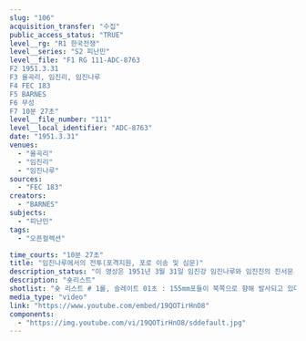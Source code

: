 ```yaml
---
slug: "106"
acquisition_transfer: "수집"
public_access_status: "TRUE"
level__rg: "R1 한국전쟁"
level__series: "S2 피난민"
level__file: "F1 RG 111-ADC-8763
F2 1951.3.31
F3 율곡리, 임진리, 임진나루
F4 FEC 183
F5 BARNES
F6 무성
F7 10분 27초"
level__file_number: "111"
level__local_identifier: "ADC-8763"
date: "1951.3.31"
venues: 
  - "율곡리"
  - "임진리"
  - "임진나루"
sources: 
  - "FEC 183"
creators: 
  - "BARNES"
subjects: 
  - "피난민"
tags: 
  - "오픈컬렉션"

time_courts: "10분 27초"
title: "임진나루에서의 전투(포격지원, 포로 이송 및 심문)"
description_status: "이 영상은 1951년 3월 31일 임진강 임진나루와 임진진의 진서문 일대를 보여주고 있다. 영상에는 진서문의 성벽이 완전히 파괴되기 직전 초석과 주변 건물(초가) 등을 보여주고 있다. 특히 임진진 일대 복원 사업과 연결해 충분한 중요한 자료가 될 것으로 여겨진다. 촬영부대와 특징을 보면 극동사령부 183통신중대 중사 반즈가 촬영한 것인데 전체 영상의 구성과 촬영 기법 등에서 매우 안정적인 면을 보여주고 있다. 극동사령부의 산하 영상부대는 176, 183통신중대 사진반이 유명하다. "
description: "숏리스트"
shotlist: "숏 리스트 # 1롤, 슬레이트 01초 : 155mm포들이 북쪽으로 향해 발사되고 있다. # 3롤, 슬레이트 1분48초 제목 한국군, 장소 임진강 : 백선엽이 담배를 피우고 있다. 다른 부관들은 무전을 치거나 지도를 보고 있다. 미군과 영연방군 장교들이 화석정에서 임진강 쪽으로 망원경을 통해 경계하고 있다. 한 병사가 북쪽 임진강을 바라고 보고 있다. (2분39초) 북한인민군 3명의 포로가 지프 차에 타고 있다. # 4롤, 슬레이트 2분52초 : 임진강을 건너가는 나룻배. 배가 임진나루에 도착한다. 북한인민군 포로들 이 내린다. (3분32초) 포로들이 임진진 성벽 옆으로 지나고 있다. 성벽 앞에 포로들이 두 손을 들고 있 다. 임진진 성벽의 하단 주춧돌이 보인다. # 5롤, 슬레이트 3분56초 : 화석정에 모여 있는 한국군. 북쪽 임진강 쪽으로 보면서 경계하고 있다. (4 분:44초) 한국군이 임진진 왼쪽편 언덕에서 임진강을 바라보고 있다. 강물에 반쯤 잠겨 있는 옛 다리 잔해들이 보인다. 이어서 임진나루에 배들이 보인다. (4분54초) 강에서 들러나는 옛 도로가 보인다. # 6롤, 슬레이트 5분01초 : 군인들이 임진강을 건너고 있다. 임진나루 건너편에 도착. 임진나루 인근 에 배들이 정박해 있다. # 3롤, 슬레이트 8분22초 : 극동사령부 183통신중대, 한국 문산리, 제목 임진강 한국군단, 촬영자 로만노우스키, 1951년 3월 31일 백선엽과 부관들이 앉아 있다. 포로들이 포획되어 온다. 백선엽이 포로들을 심문하고 있다. 백선엽은 포로들과 지도를 놓고 이야기를 나누고 있다. # 4롤, 슬레이트 9분20초 : 포로들을 태운 배가 임진나루에 도착한다. (9분48초) 포로들이 임진진터와 초가집 앞을 지나고 있다. 파괴된 성벽들이 보인다. 임진강과 임진나루 건너편이 보인다. (9분58초) 포 로들이 임진진터 앞에 포로들이 두 손을 든 채 앉아 있다. 초가집과 성벽들이 보인다."
media_type: "video"
link: "https://www.youtube.com/embed/19QOTirHnO8"
components: 
  - "https://img.youtube.com/vi/19QOTirHnO8/sddefault.jpg"
---
```

